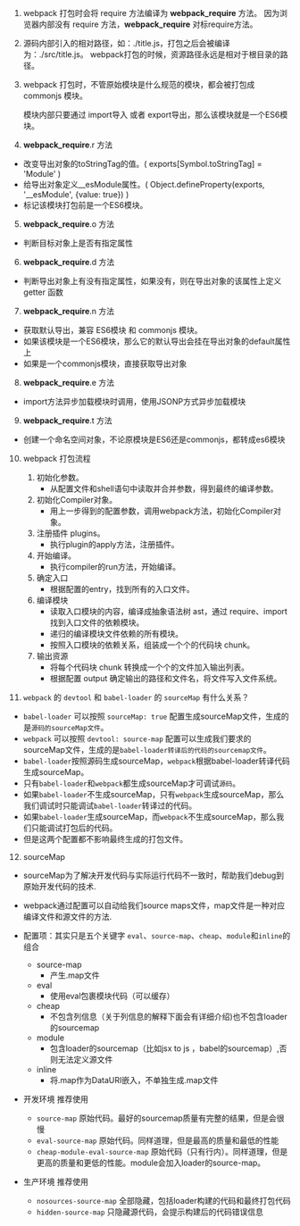 1. webpack 打包时会将 require 方法编译为 __webpack_require__ 方法。
   因为浏览器内部没有 require 方法，__webpack_require__ 对标require方法。

2. 源码内部引入的相对路径，如：./title.js，打包之后会被编译为：./src/title.js。
   webpack打包的时候，资源路径永远是相对于根目录的路径。
  
3. webpack 打包时，不管原始模块是什么规范的模块，都会被打包成 commonjs 模块。
   
   模块内部只要通过 import导入 或者 export导出，那么该模块就是一个ES6模块。

4. __webpack_require__.r 方法
- 改变导出对象的toStringTag的值。( exports[Symbol.toStringTag] = 'Module' )
- 给导出对象定义__esModule属性。( Object.defineProperty(exports, '__esModule', {value: true}) )
- 标记该模块打包前是一个ES6模块。

5. __webpack_require__.o 方法
- 判断目标对象上是否有指定属性

6. __webpack_require__.d 方法
- 判断导出对象上有没有指定属性，如果没有，则在导出对象的该属性上定义 getter 函数

7. __webpack_require__.n 方法
- 获取默认导出，兼容 ES6模块 和 commonjs 模块。
- 如果该模块是一个ES6模块，那么它的默认导出会挂在导出对象的default属性上
- 如果是一个commonjs模块，直接获取导出对象

8. __webpack_require__.e 方法
- import方法异步加载模块时调用，使用JSONP方式异步加载模块

9. __webpack_require__.t 方法
- 创建一个命名空间对象，不论原模块是ES6还是commonjs，都转成es6模块

10. webpack 打包流程
    1. 初始化参数。
        - 从配置文件和shell语句中读取并合并参数，得到最终的编译参数。
    2. 初始化Compiler对象。
        - 用上一步得到的配置参数，调用webpack方法，初始化Compiler对象。
    3. 注册插件 plugins。
        - 执行plugin的apply方法，注册插件。
    4. 开始编译。
        - 执行compiler的run方法，开始编译。
    5. 确定入口
        - 根据配置的entry，找到所有的入口文件。
    6. 编译模块
        - 读取入口模块的内容，编译成抽象语法树 ast，通过 require、import 找到入口文件的依赖模块。
        - 递归的编译模块文件依赖的所有模块。
        - 按照入口模块的依赖关系，组装成一个个的代码块 chunk。
    7. 输出资源
        - 将每个代码块 chunk 转换成一个个的文件加入输出列表。
        - 根据配置 output 确定输出的路径和文件名，将文件写入文件系统。

11. `webpack` 的 `devtool` 和 `babel-loader` 的 `sourceMap` 有什么关系？
- `babel-loader` 可以按照 `sourceMap: true` 配置生成sourceMap文件，生成的是`源码的sourceMap文件`。
- `webpack` 可以按照 `devtool: source-map` 配置可以生成我们要求的sourceMap文件，生成的是`babel-loader转译后的代码的sourcemap文件`。
- `babel-loader`按照源码生成sourceMap，`webpack`根据babel-loader转译代码生成sourceMap。
- 只有`babel-loader`和`webpack`都生成sourceMap才可调试`源码`。
- 如果`babel-loader`不生成sourceMap，只有`webpack`生成sourceMap，那么我们调试时只能调试`babel-loader`转译过的代码。
- 如果`babel-loader`生成sourceMap，而`webpack`不生成sourceMap，那么我们只能调试打包后的代码。
- 但是这两个配置都不影响最终生成的打包文件。

12. sourceMap
- sourceMap为了解决开发代码与实际运行代码不一致时，帮助我们debug到原始开发代码的技术.
- webpack通过配置可以自动给我们source maps文件，map文件是一种对应编译文件和源文件的方法.
- 配置项：其实只是五个关键字 `eval`、`source-map`、`cheap`、`module`和`inline`的组合
  - source-map
    - 产生.map文件 
  - eval
    - 使用eval包裹模块代码（可以缓存）
  - cheap
    - 不包含列信息（关于列信息的解释下面会有详细介绍)也不包含loader的sourcemap 
  - module
    - 包含loader的sourcemap（比如jsx to js ，babel的sourcemap）,否则无法定义源文件 
  - inline
    - 将.map作为DataURI嵌入，不单独生成.map文件 

- 开发环境 推荐使用 
    - `source-map`  原始代码。最好的sourcemap质量有完整的结果，但是会很慢
    - `eval-source-map` 原始代码。同样道理，但是最高的质量和最低的性能
    - `cheap-module-eval-source-map` 原始代码（只有行内）。同样道理，但是更高的质量和更低的性能。module会加入loader的source-map。
- 生产环境 推荐使用 
    - `nosources-source-map` 全部隐藏，包括loader构建的代码和最终打包代码
    - `hidden-source-map` 只隐藏源代码，会提示构建后的代码错误信息
    























